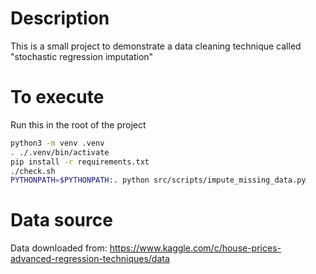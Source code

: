 # Description

This is a small project to demonstrate a data cleaning technique called "stochastic regression imputation"

# To execute

Run this in the root of the project
```bash
python3 -m venv .venv
. ./.venv/bin/activate
pip install -r requirements.txt
./check.sh
PYTHONPATH=$PYTHONPATH:. python src/scripts/impute_missing_data.py
```

# Data source

Data downloaded from: https://www.kaggle.com/c/house-prices-advanced-regression-techniques/data
